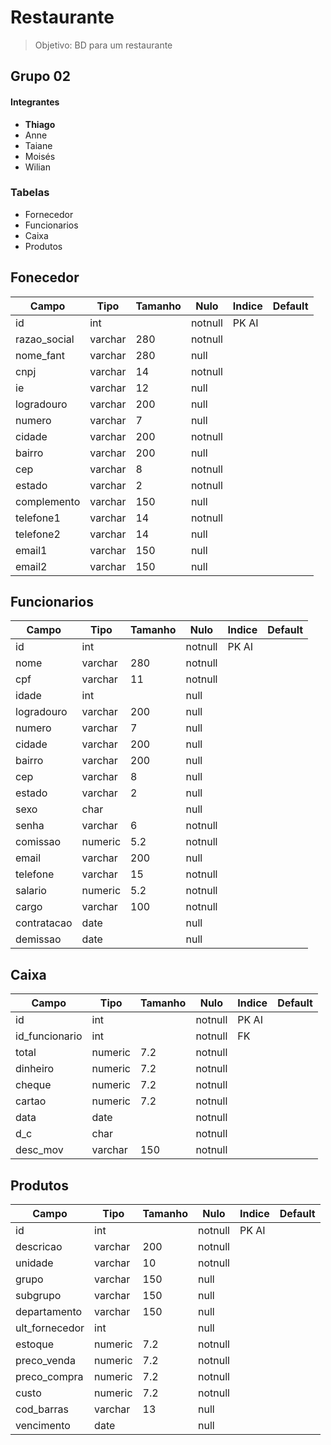 # Restaurante

> Objetivo: BD para um restaurante

## Grupo 02

#### Integrantes
* **Thiago**
* Anne
* Taiane
* Moisés
* Wilian

### Tabelas
- Fornecedor
- Funcionarios
- Caixa
- Produtos

## Fonecedor

| Campo           | Tipo    | Tamanho | Nulo    | Indice | Default |
| --------------- | ------- | ------- | ------- | ------ | ------- |
| id              | int     |         | notnull | PK AI  |         |
| razao_social    | varchar | 280     | notnull |        |         |
| nome_fant       | varchar | 280     | null    |        |         |
| cnpj            | varchar | 14      | notnull |        |         |
| ie              | varchar | 12      | null    |        |         |
| logradouro      | varchar | 200     | null    |        |         |
| numero          | varchar | 7       | null    |        |         |
| cidade          | varchar | 200     | notnull |        |         |
| bairro          | varchar | 200     | null    |        |         |
| cep             | varchar | 8       | notnull |        |         |
| estado          | varchar | 2       | notnull |        |         |
| complemento     | varchar | 150     | null    |        |         |
| telefone1       | varchar | 14      | notnull |        |         |
| telefone2       | varchar | 14      | null    |        |         |
| email1          | varchar | 150     | null    |        |         |
| email2          | varchar | 150     | null    |        |         |

## Funcionarios

| Campo       | Tipo    | Tamanho | Nulo    | Indice | Default |
| ----------- | ------- | ------- | ------- | ------ | ------- |
| id          | int     |         | notnull | PK AI  |         |
| nome        | varchar | 280     | notnull |        |         |
| cpf         | varchar | 11      | notnull |        |         |
| idade       | int     |         | null    |        |         |
| logradouro  | varchar | 200     | null    |        |         |
| numero      | varchar | 7       | null    |        |         |
| cidade      | varchar | 200     | null    |        |         |
| bairro      | varchar | 200     | null    |        |         |
| cep         | varchar | 8       | null    |        |         |
| estado      | varchar | 2       | null    |        |         |
| sexo        | char    |         | null    |        |         |
| senha       | varchar | 6       | notnull |        |         |
| comissao    | numeric | 5.2     | notnull |        |         |
| email       | varchar | 200     | null    |        |         |
| telefone    | varchar | 15      | notnull |        |         |
| salario     | numeric | 5.2     | notnull |        |         |
| cargo       | varchar | 100     | notnull |        |         |
| contratacao | date    |         | null    |        |         |
| demissao    | date    |         | null    |        |         |

## Caixa

| Campo           | Tipo    | Tamanho | Nulo    | Indice | Default |
| --------------- | ------- | ------- | ------- | ------ | ------- |
| id              | int     |         | notnull | PK AI  |         |
| id_funcionario  | int     |         | notnull | FK     |         |
| total           | numeric | 7.2     | notnull |        |         |
| dinheiro        | numeric | 7.2     | notnull |        |         |
| cheque          | numeric | 7.2     | notnull |        |         |
| cartao          | numeric | 7.2     | notnull |        |         |
| data            | date    |         | notnull |        |         |
| d_c             | char    |         | notnull |        |         |
| desc_mov        | varchar | 150     | notnull |        |         |

## Produtos

| Campo           | Tipo    | Tamanho | Nulo    | Indice | Default |
| --------------- | ------- | ------- | ------- | ------ | ------- |
| id              | int     |         | notnull | PK AI  |         |
| descricao       | varchar | 200     | notnull |        |         |
| unidade         | varchar | 10      | notnull |        |         |
| grupo           | varchar | 150     | null    |        |         |
| subgrupo        | varchar | 150     | null    |        |         |
| departamento    | varchar | 150     | null    |        |         |
| ult_fornecedor  | int     |         | null    |        |         |
| estoque         | numeric | 7.2     | notnull |        |         |
| preco_venda     | numeric | 7.2     | notnull |        |         |
| preco_compra    | numeric | 7.2     | notnull |        |         |
| custo           | numeric | 7.2     | notnull |        |         |
| cod_barras      | varchar | 13      | null    |        |         |
| vencimento      | date    |         | null    |        |         |
